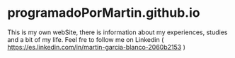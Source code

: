# programadoPorMartin.github.io
This is my own webSite, there is information about my experiences, studies and a bit of my life.
Feel fre to follow me on Linkedin ( https://es.linkedin.com/in/martin-garcia-blanco-2060b2153 )